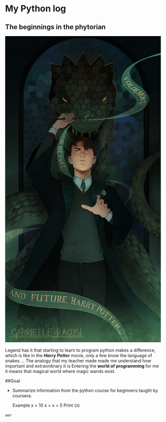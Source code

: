 # My Python log 
## The beginnings in the phytorian
![me beautiful](imgs/slytherin_python.jpeg)

Legend has it that starting to learn to program python makes a difference, which is like in the **_Harry Potter_** movie, only a few know the language of snakes ... The analogy that my teacher made made me understand how important and extraordinary it is Entering the **world of programming** for me it means that magical world where magic wands exist.

##Goal 
- Summarize information from the python course for beginners taught by coursera.


    Example 
      x = 10
      x = x + 5 
    Print (x)

`wer`



